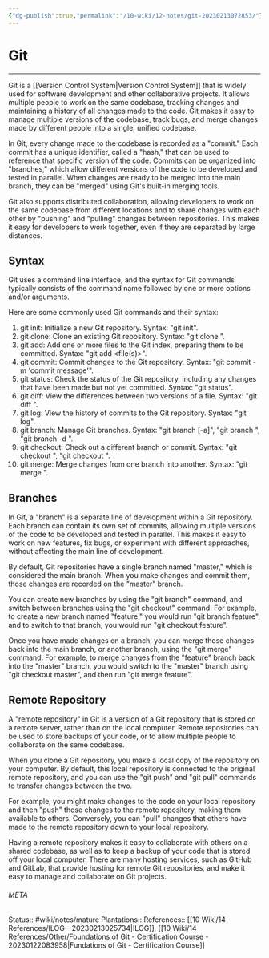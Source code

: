 ```yaml
---
{"dg-publish":true,"permalink":"/10-wiki/12-notes/git-20230213072853/"}
---
```


# Git
---
Git is a [[Version Control System\|Version Control System]] that is widely used for software development and other collaborative projects. It allows multiple people to work on the same codebase, tracking changes and maintaining a history of all changes made to the code. Git makes it easy to manage multiple versions of the codebase, track bugs, and merge changes made by different people into a single, unified codebase.

In Git, every change made to the codebase is recorded as a "commit." Each commit has a unique identifier, called a "hash," that can be used to reference that specific version of the code. Commits can be organized into "branches," which allow different versions of the code to be developed and tested in parallel. When changes are ready to be merged into the main branch, they can be "merged" using Git's built-in merging tools.

Git also supports distributed collaboration, allowing developers to work on the same codebase from different locations and to share changes with each other by "pushing" and "pulling" changes between repositories. This makes it easy for developers to work together, even if they are separated by large distances.

## Syntax
Git uses a command line interface, and the syntax for Git commands typically consists of the command name followed by one or more options and/or arguments.

Here are some commonly used Git commands and their syntax:

1. git init: Initialize a new Git repository. Syntax: "git init".
2. git clone: Clone an existing Git repository. Syntax: "git clone <repository URL>". 
3. git add: Add one or more files to the Git index, preparing them to be committed. Syntax: "git add <file(s)>". 
4. git commit: Commit changes to the Git repository. Syntax: "git commit -m 'commit message'". 
5. git status: Check the status of the Git repository, including any changes that have been made but not yet committed. Syntax: "git status". 
6. git diff: View the differences between two versions of a file. Syntax: "git diff <file>". 
7. git log: View the history of commits to the Git repository. Syntax: "git log". 
8. git branch: Manage Git branches. Syntax: "git branch [-a]", "git branch <branch name>", "git branch -d <branch name>". 
9. git checkout: Check out a different branch or commit. Syntax: "git checkout <branch name>", "git checkout <commit hash>".
10. git merge: Merge changes from one branch into another. Syntax: "git merge <branch name>".


## Branches
In Git, a "branch" is a separate line of development within a Git repository. Each branch can contain its own set of commits, allowing multiple versions of the code to be developed and tested in parallel. This makes it easy to work on new features, fix bugs, or experiment with different approaches, without affecting the main line of development.

By default, Git repositories have a single branch named "master," which is considered the main branch. When you make changes and commit them, those changes are recorded on the "master" branch.

You can create new branches by using the "git branch" command, and switch between branches using the "git checkout" command. For example, to create a new branch named "feature," you would run "git branch feature", and to switch to that branch, you would run "git checkout feature".

Once you have made changes on a branch, you can merge those changes back into the main branch, or another branch, using the "git merge" command. For example, to merge changes from the "feature" branch back into the "master" branch, you would switch to the "master" branch using "git checkout master", and then run "git merge feature".

## Remote Repository
A "remote repository" in Git is a version of a Git repository that is stored on a remote server, rather than on the local computer. Remote repositories can be used to store backups of your code, or to allow multiple people to collaborate on the same codebase.

When you clone a Git repository, you make a local copy of the repository on your computer. By default, this local repository is connected to the original remote repository, and you can use the "git push" and "git pull" commands to transfer changes between the two.

For example, you might make changes to the code on your local repository and then "push" those changes to the remote repository, making them available to others. Conversely, you can "pull" changes that others have made to the remote repository down to your local repository.

Having a remote repository makes it easy to collaborate with others on a shared codebase, as well as to keep a backup of your code that is stored off your local computer. There are many hosting services, such as GitHub and GitLab, that provide hosting for remote Git repositories, and make it easy to manage and collaborate on Git projects.



###### META
Status:: #wiki/notes/mature 
Plantations:: 
References:: [[10 Wiki/14 References/ILOG - 20230213025734\|ILOG]], [[10 Wiki/14 References/Other/Foundations of Git - Certification Course - 20230122083958\|Fundations of Git - Certification Course]]
